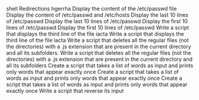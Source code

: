 shell Redirections
hgerrha
Display the content of the /etc/passwd file
Display the content of /etc/passwd and /etc/hosts
Display the last 10 lines of /etc/passwd
Display the last 10 lines of /etc/passwd
Display the first 10 lines of /etc/passwd
Display the first 10 lines of /etc/passwd
Write a script that displays the third line of the file iacta
Write a script that displays the third line of the file iacta
Write a script that deletes all the regular files (not the directories) with a .js extension that are present in the current directory and all its subfolders.
Write a script that deletes all the regular files (not the directories) with a .js extension that are present in the current directory and all its subfolders
Create a script that takes a list of words as input and prints only words that appear exactly once
Create a script that takes a list of words as input and prints only words that appear exactly once
Create a script that takes a list of words as input and prints only words that appear exactly once
Write a script that reverse its input
